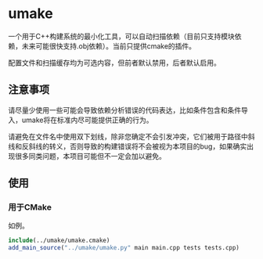 # umake

一个用于C++构建系统的最小化工具，可以自动扫描依赖（目前只支持模块依赖，未来可能很快支持.obj依赖）。当前只提供cmake的插件。

配置文件和扫描缓存均为可选内容，但前者默认禁用，后者默认启用。

## 注意事项

请尽量少使用一些可能会导致依赖分析错误的代码表达，比如条件包含和条件导入，umake将在标准内尽可能提供正确的行为。

请避免在文件名中使用双下划线，除非您确定不会引发冲突，它们被用于路径中斜线和反斜线的转义，否则导致的构建错误将不会被视为本项目的bug，如果确实出现很多同类问题，本项目可能但不一定会加以避免。

## 使用

### 用于CMake

如例。

~~~CMake
include(../umake/umake.cmake)
add_main_source("../umake/umake.py" main main.cpp tests tests.cpp)
~~~
